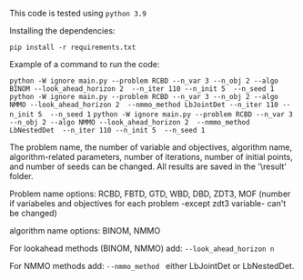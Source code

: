 This code is tested using `python 3.9`

Installing the dependencies:

`pip install -r requirements.txt`

Example of a command to run the code:

`python -W ignore main.py --problem RCBD --n_var 3 --n_obj 2 --algo BINOM --look_ahead_horizon 2  --n_iter 110 --n_init 5  --n_seed 1`
`python -W ignore main.py --problem RCBD --n_var 3 --n_obj 2 --algo NMMO --look_ahead_horizon 2  --nmmo_method LbJointDet --n_iter 110 --n_init 5  --n_seed 1`
`python -W ignore main.py --problem RCBD --n_var 3 --n_obj 2 --algo NMMO --look_ahead_horizon 2  --nmmo_method LbNestedDet  --n_iter 110 --n_init 5  --n_seed 1`

The problem name, the number of variable and objectives, algorithm name, algorithm-related parameters, number of iterations, number of initial points, and number of seeds can be changed.
All results are saved in the '\result' folder.

Problem name options: RCBD, FBTD, GTD, WBD, DBD, ZDT3, MOF (number if variabeles and objectives for each problem -except zdt3 variable- can't be changed)

algorithm name options: BINOM, NMMO

For lookahead methods (BINOM, NMMO) add: `--look_ahead_horizon n`

For NMMO methods add: `--nmmo_method ` either LbJointDet or LbNestedDet.
